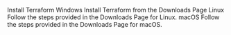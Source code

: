 Install Terraform
Windows
Install Terraform from the Downloads Page
Linux
Follow the steps provided in the Downloads Page for Linux.
macOS
Follow the steps provided in the Downloads Page for macOS.